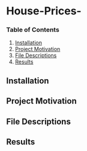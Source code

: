 # House-Prices-

### Table of Contents

1. [Installation](#installation)
2. [Project Motivation](#motivation)
3. [File Descriptions](#files)
4. [Results](#results)

## Installation <a name="installation"></a>



## Project Motivation<a name="motivation"></a>


## File Descriptions <a name="files"></a>

## Results<a name="results"></a>
